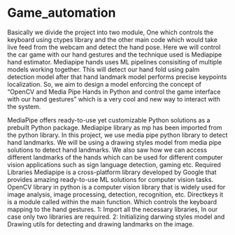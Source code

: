 # Game_automation
Basically we divide the project into two module, One which controls the keyboard using ctypes library and the other main code which would take live feed from the webcam and detect the hand pose. Here we will control the car game with our hand gestures and the technique used is Mediapipe hand estimator. Mediapipe hands uses ML pipelines consisiting of multiple models working together. This will detect our hand fold using palm detection model after that hand landmark model performs precise keypoints localization.
So, we aim to design a model enforcing the concept of “OpenCV and Media Pipe
Hands in Python and control the game interface with our hand gestures” which is
a very cool and new way to interact with the system.

MediaPipe offers ready-to-use yet customizable Python solutions as a prebuilt Python package.
Mediapipe library as mp has been imported from the python library.
In this project, we use media pipe python library to detect hand landmarks. We will be using a
drawing styles model from media pipe solutions to detect hand landmarks. We also saw how we
can access different landmarks of the hands which can be used for different computer vision
applications such as sign language detection, gaming etc.
Required Libraries
Mediapipe is a cross-platform library developed by Google that provides amazing ready-to-use ML
solutions for computer vision tasks.
OpenCV library in python is a computer vision library that is widely used for image analysis, image
processing, detection, recognition, etc.
Directkeys it is a module called within the main function. Which controls the keyboard mapping to
the hand gestures.
1: Import all the necessary libraries, In our case only two libraries are required.
2: Initializing darwing styles model and Drawing utils for detecting and drawing landmarks on the
image.
